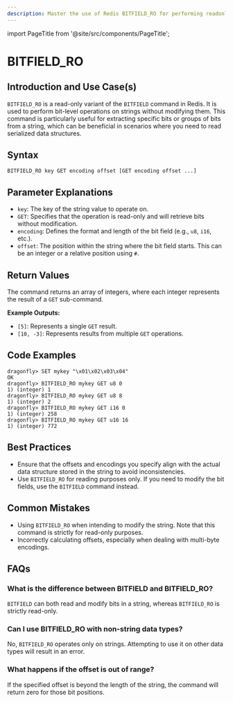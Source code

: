 ```yaml
---
description: Master the use of Redis BITFIELD_RO for performing readonly bitfield operations.
---
```


import PageTitle from '@site/src/components/PageTitle';

# BITFIELD_RO

<PageTitle title="Redis BITFIELD_RO Explained (Better Than Official Docs)" />

## Introduction and Use Case(s)

`BITFIELD_RO` is a read-only variant of the `BITFIELD` command in Redis. It is used to perform bit-level operations on strings without modifying them. This command is particularly useful for extracting specific bits or groups of bits from a string, which can be beneficial in scenarios where you need to read serialized data structures.

## Syntax

```
BITFIELD_RO key GET encoding offset [GET encoding offset ...]
```

## Parameter Explanations

- `key`: The key of the string value to operate on.
- `GET`: Specifies that the operation is read-only and will retrieve bits without modification.
- `encoding`: Defines the format and length of the bit field (e.g., `u8`, `i16`, etc.).
- `offset`: The position within the string where the bit field starts. This can be an integer or a relative position using `#`.

## Return Values

The command returns an array of integers, where each integer represents the result of a `GET` sub-command.

**Example Outputs:**

- `[5]`: Represents a single `GET` result.
- `[10, -3]`: Represents results from multiple `GET` operations.

## Code Examples

```cli
dragonfly> SET mykey "\x01\x02\x03\x04"
OK
dragonfly> BITFIELD_RO mykey GET u8 0
1) (integer) 1
dragonfly> BITFIELD_RO mykey GET u8 8
1) (integer) 2
dragonfly> BITFIELD_RO mykey GET i16 0
1) (integer) 258
dragonfly> BITFIELD_RO mykey GET u16 16
1) (integer) 772
```

## Best Practices

- Ensure that the offsets and encodings you specify align with the actual data structure stored in the string to avoid inconsistencies.
- Use `BITFIELD_RO` for reading purposes only. If you need to modify the bit fields, use the `BITFIELD` command instead.

## Common Mistakes

- Using `BITFIELD_RO` when intending to modify the string. Note that this command is strictly for read-only purposes.
- Incorrectly calculating offsets, especially when dealing with multi-byte encodings.

## FAQs

### What is the difference between BITFIELD and BITFIELD_RO?

`BITFIELD` can both read and modify bits in a string, whereas `BITFIELD_RO` is strictly read-only.

### Can I use BITFIELD_RO with non-string data types?

No, `BITFIELD_RO` operates only on strings. Attempting to use it on other data types will result in an error.

### What happens if the offset is out of range?

If the specified offset is beyond the length of the string, the command will return zero for those bit positions.
